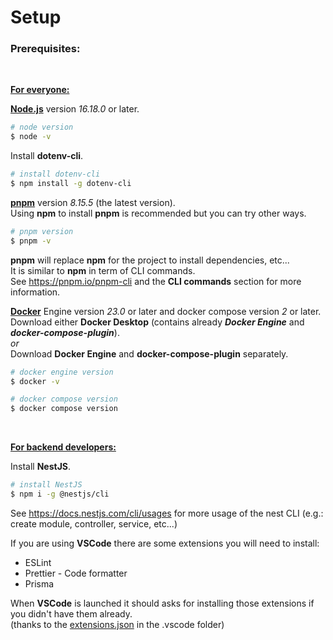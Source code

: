 # Setup

### Prerequisites:

<br/>

**<ins>For everyone:</ins>**

<a href="http://nodejs.org" target="_blank">**Node.js**</a> version _16.18.0_ or later.

```bash
# node version
$ node -v
```

Install **dotenv-cli**.

```bash
# install dotenv-cli
$ npm install -g dotenv-cli
```

<a href="https://pnpm.io/installation#using-npm" target="_blank">**pnpm**</a> version _8.15.5_ (the latest version).
<br/>
Using **npm** to install **pnpm** is recommended but you can try other ways.

```bash
# pnpm version
$ pnpm -v
```

**pnpm** will replace **npm** for the project to install dependencies, etc...
<br/>
It is similar to **npm** in term of CLI commands.
<br/>
See https://pnpm.io/pnpm-cli and the **CLI commands** section for more information.

<a href="https://docs.docker.com/engine/install/" target="_blank">**Docker**</a> Engine version _23.0_ or later and docker compose version _2_ or later.
<br/>
Download either **Docker Desktop** (contains already **_Docker Engine_** and **_docker-compose-plugin_**).
<br/>
_or_
<br/>
Download **Docker Engine** and **docker-compose-plugin** separately.

```bash
# docker engine version
$ docker -v

# docker compose version
$ docker compose version
```

<br/>

**<ins>For backend developers:</ins>**

Install **NestJS**.

```bash
# install NestJS
$ npm i -g @nestjs/cli
```

See https://docs.nestjs.com/cli/usages for more usage of the nest CLI (e.g.: create module, controller, service, etc...)

If you are using **VSCode** there are some extensions you will need to install:

- ESLint
- Prettier - Code formatter
- Prisma

When **VSCode** is launched it should asks for installing those extensions if you didn't have them already.
<br/>
(thanks to the [extensions.json](../.vscode/extensions.json) in the .vscode folder)
